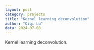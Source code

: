 ```yaml
---
layout: post
category: projects
title: "Kernel learning deconvolution"
author: "Qiqi Lu"
data: 2024-07-08
---
```


Kernel learning deconvolution.